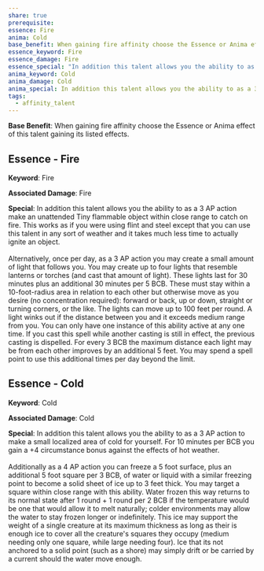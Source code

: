 ```yaml
---
share: true
prerequisite: 
essence: Fire
anima: Cold
base_benefit: When gaining fire affinity choose the Essence or Anima effect of this talent gaining its listed effects.
essence_keyword: Fire
essence_damage: Fire
essence_special: "In addition this talent allows you the ability to as a 3 AP action make an unattended Tiny flammable object within close range to catch on fire. This works as if you were using flint and steel except that you can use this talent in any sort of weather and it takes much less time to actually ignite an object.<br><br>Alternatively, once per day, as a 3 AP action you may create a small amount of light that follows you. You may create up to four lights that resemble lanterns or torches (and cast that amount of light). These lights last for 30 minutes plus an additional 30 minutes per 5 BCB. These must stay within a 10-foot-radius area in relation to each other but otherwise move as you desire (no concentration required): forward or back, up or down, straight or turning corners, or the like. The lights can move up to 100 feet per round. A light winks out if the distance between you and it exceeds medium range from you. You can only have one instance of this ability active at any one time. If you cast this spell while another casting is still in effect, the previous casting is dispelled. For every 3 BCB the maximum distance each light may be from each other improves by an additional 5 feet. You may spend a spell point to use this additional times per day beyond the limit."
anima_keyword: Cold
anima_damage: Cold
anima_special: In addition this talent allows you the ability to as a 3 AP action to make a small localized area of cold for yourself. For 10 minutes per BCB you gain a +4 circumstance bonus against the effects of hot weather.<br><br>Additionally as a 4 AP action you can freeze a 5 foot surface, plus an additional 5 foot square per 3 BCB, of water or liquid with a similar freezing point to become a solid sheet of ice up to 3 feet thick. You may target a square within close range with this ability. Water frozen this way returns to its normal state after 1 round + 1 round per 2 BCB if the temperature would be one that would allow it to melt naturally; colder environments may allow the water to stay frozen longer or indefinitely. This ice may support the weight of a single creature at its maximum thickness as long as their is enough ice to cover all the creature's squares they occupy (medium needing only one square, while large needing four). Ice that its not anchored to a solid point (such as a shore) may simply drift or be carried by a current should the water move enough.
tags:
  - affinity_talent
---
```


**Base Benefit**: When gaining fire affinity choose the Essence or Anima effect of this talent gaining its listed effects.
## Essence - Fire

**Keyword**: Fire

**Associated Damage**: Fire

**Special**: In addition this talent allows you the ability to as a 3 AP action make an unattended Tiny flammable object within close range to catch on fire. This works as if you were using flint and steel except that you can use this talent in any sort of weather and it takes much less time to actually ignite an object.<br><br>Alternatively, once per day, as a 3 AP action you may create a small amount of light that follows you. You may create up to four lights that resemble lanterns or torches (and cast that amount of light). These lights last for 30 minutes plus an additional 30 minutes per 5 BCB. These must stay within a 10-foot-radius area in relation to each other but otherwise move as you desire (no concentration required): forward or back, up or down, straight or turning corners, or the like. The lights can move up to 100 feet per round. A light winks out if the distance between you and it exceeds medium range from you. You can only have one instance of this ability active at any one time. If you cast this spell while another casting is still in effect, the previous casting is dispelled. For every 3 BCB the maximum distance each light may be from each other improves by an additional 5 feet. You may spend a spell point to use this additional times per day beyond the limit.

## Essence - Cold

**Keyword**: Cold

**Associated Damage**: Cold

**Special**: In addition this talent allows you the ability to as a 3 AP action to make a small localized area of cold for yourself. For 10 minutes per BCB you gain a +4 circumstance bonus against the effects of hot weather.<br><br>Additionally as a 4 AP action you can freeze a 5 foot surface, plus an additional 5 foot square per 3 BCB, of water or liquid with a similar freezing point to become a solid sheet of ice up to 3 feet thick. You may target a square within close range with this ability. Water frozen this way returns to its normal state after 1 round + 1 round per 2 BCB if the temperature would be one that would allow it to melt naturally; colder environments may allow the water to stay frozen longer or indefinitely. This ice may support the weight of a single creature at its maximum thickness as long as their is enough ice to cover all the creature's squares they occupy (medium needing only one square, while large needing four). Ice that its not anchored to a solid point (such as a shore) may simply drift or be carried by a current should the water move enough.